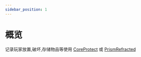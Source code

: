 ```yaml
---
sidebar_position: 1
---
```


# 概览

记录玩家放置,破坏,存储物品等使用 [CoreProtect](CoreProtect.md) 或 [PrismRefracted](PrismRefracted.md)